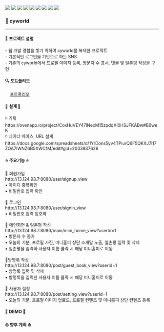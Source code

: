 <div class="d-flex">
  <img src="https://img.shields.io/badge/Java-007396?style=flat-square&logo=Java&logoColor=white"/>
  <img src="https://img.shields.io/badge/HTML5-E34F26?style=flat-square&logo=HTML5&logoColor=white"/>
  <img src="https://img.shields.io/badge/Jquery-0769AD?style=flat-square&logo=Jquery&logoColor=white"/>
  <img src="https://img.shields.io/badge/JavaScript-F7DF1E?style=flat-square&logo=JavaScript&logoColor=white"/>
  <img src="https://img.shields.io/badge/CSS3-1572B6?style=flat-square&logo=CSS3&logoColor=white"/>
  <img src="https://img.shields.io/badge/Spring-6DB33F?style=flat-square&logo=Spring&logoColor=white"/>
  <img src="https://img.shields.io/badge/Mysql-4479A1?style=flat-square&logo=Mysql&logoColor=white"/>
  <img src="https://img.shields.io/badge/AWS-232F3E?style=flat-square&logo=AWS&logoColor=white"/>
  <img src="https://img.shields.io/badge/Eclipse-2C2255?style=flat-square&logo=Eclipse&logoColor=white"/>
</div>

<h3>🌈 cyworld </h3>
<hr>
<h4> 📢 프로젝트 설명 </h4>  
- 웹 개발 경험을 쌓기 위하여 cyworld를 복제한 프로젝트<br>
- 기본적인 로그인을 기반으로 하는 SNS <br>
- 기존의 cyworld에서 프로필 이미지 등록, 방문자 수 표시, 댓글 및 일촌평 작성을 구현
<br>
<h4>🔍 포트폴리오 </h4>
&nbsp;&nbsp;&nbsp;&nbsp;<a href="#">포트폴리오</a>
<br>

<h4> 🔨 설계 🔨 </h4>
◽ 기획 <br>
https://ovenapp.io/project/CoxHuVEY47lNecM15zpdqXI0HSJFKABw#B6weK <br>
◽ 데이터 베이스, URL 설계 <br>
https://docs.google.com/spreadsheets/d/1YrDons5yv4TPiurQ6F5QKXJ7l17ZOA7IWNZ6B5XWC1M/edit#gid=2003937629
<br>
<h4> ⭐ 주요기능 ⭐ </h4>
📌 회원가입 <br>
http://13.124.98.7:8080/user/signup_view <br>
▪ 아이디 중복확인 <br>
▪ 비밀번호 입력 확인 <br>
<br>
📌 로그인 <br> 
http://13.124.98.7:8080/user/signin_view <br>
▪ 비밀번호 입력 암호화 <br>
<br>
📌 메인화면 & 일촌평 작성 <br>
http://13.124.98.7:8080/main/mini_home_view?userId=1 <br>
▪ 방문자 수 증가 <br>
▪ 오늘의 기분, 프로필 사진, 미니홈피 상단 소개말 노출, 일촌평 입력 및 삭제 <br>
▪ 일촌평을 입력하 사용자 이름 클릭 시 해당 미니홈피로 이동 <br>
<br>
📌방명록 작성 <br>
http://13.124.98.7:8080/post/guest_book_view?userId=1 <br>
▪ 방명록 입력 및 삭제 <br>
▪ 방명록을 입력한 사용자 이름 클릭 시 해당 미니홈피로 이동 <br>
<br>
📌 사용자 설정 <br>
http://13.124.98.7:8080/post/setting_view?userId=1 <br>
▪ 오늘의 기분, 프로필 이미지 업로드, 프로필 컨텐츠 및 미니홈피 상단 컨텐츠 등록 <br>

<h4> 👾 DEMO 👾 </h4>

  
  
<h4> ⛵ 향후 계획 ⛵</h4>
  
  
  

